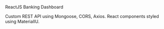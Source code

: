 ReactJS Banking Dashboard

Custom REST API using Mongoose, CORS, Axios.
React components styled using MaterialIU.